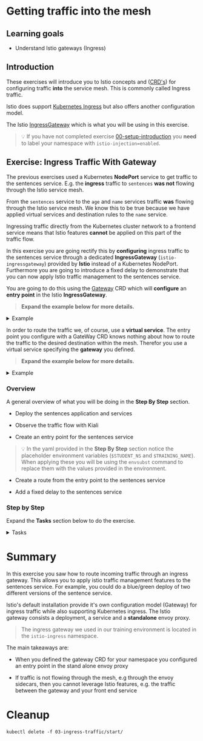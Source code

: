 [//]: # (Copyright, Eficode )
[//]: # (Origin: https://github.com/eficode-academy/istio-katas)
[//]: # (Tags: #sentences #kiali)

# Getting traffic into the mesh

## Learning goals

- Understand Istio gateways (Ingress)

## Introduction

These exercises will introduce you to Istio concepts 
and ([CRD's](https://kubernetes.io/docs/concepts/extend-kubernetes/api-extension/custom-resources/)) 
for configuring traffic **into** the service mesh. This is commonly called 
Ingress traffic. 

Istio does support 
[Kubernetes Ingress](https://istio.io/latest/docs/tasks/traffic-management/ingress/kubernetes-ingress/) 
but also offers another configuration model.

The Istio [IngressGateway](https://istio.io/latest/docs/tasks/traffic-management/ingress/ingress-control/) 
which is what you will be using in this exercise.

> :bulb: If you have not completed exercise 
> [00-setup-introduction](00-setup-introduction.md) you **need** to label 
> your namespace with `istio-injection=enabled`.

## Exercise: Ingress Traffic With Gateway

The previous exercises used a Kubernetes **NodePort** service to get traffic 
to the sentences service. E.g. the **ingress** traffic to `sentences` **was 
not** flowing through the Istio service mesh. 

From the `sentences` service to the `age` and `name` services traffic **was** 
flowing through the Istio service mesh. We know this to be true because we 
have applied virtual services and destination rules to the `name` service.

Ingressing traffic directly from the Kubernetes cluster network to a frontend
service means that Istio features **cannot** be applied on this part of the 
traffic flow.

In this exercise you are going rectify this by **configuring** ingress traffic 
to the sentences service through a dedicated **IngressGateway** (`istio-ingressgateway`) 
provided by **Istio** instead of a Kubernetes NodePort. Furthermore you are going 
to introduce a fixed delay to demonstrate that you can now apply Istio traffic 
management to the sentences service.

You are going to do this using the 
[Gateway](https://istio.io/latest/docs/reference/config/networking/gateway/#Gateway) 
CRD which will **configure** an **entry point** in the Istio **IngressGateway**.

> **Expand the example below for more details.**

<details>
    <summary> Example </summary>

```yaml
apiVersion: networking.istio.io/v1beta1
kind: Gateway
metadata:
  name: myapp-gateway
spec:
  selector:
    app: istio-ingressgateway
    istio: ingressgateway
  servers:
  - port:
      number: 80
      name: http
      protocol: HTTP
    hosts:
    - "myapp.example.com"
```

- The servers block is where you define the port configurations, protocol 
and the hosts exposed by the gateway. A host entry is specified as a dnsName 
and should be specified using the FQDN format. 

  > You can use a wildcard character in the **left-most** component of the 
  > `hosts` field. E.g. `*.example.com`. 
  > 
  > You can also **prefix** the `hosts` field with a namespace. See the 
  > [documentation](https://istio.io/latest/docs/reference/config/networking/gateway/#Server) for more details.

- The **selectors** above are the labels on the `istio-ingressgateway` POD which 
is the IngressGateway the traffic will be routed through.

> Don't confuse the the **IngressGateway** with the Gateway custom resource 
> definition. The gateway CRD is used to **configure** the Ingressgateway.
> The gateway defines and **entry point** to be exposed in the 
> `istio-ingressgateway`. That is it. Nothing else.


<details>
    <summary> More About IngressGateways </summary>

An Istio **IngressGateway** **describes** a load balancer operating at the 
**edge** of the mesh receiving incoming or outgoing **HTTP/TCP** connections.

An Istio **IngressGateway** in a Kubernetes cluster consists, at a minimum, 
of a Deployment and a Service. Istio ingress gateways are based on Envoy 
and have a **standalone** Envoy proxy. 

In our course environment we have an Istio **IngressGateway** in it's own 
namespace `istio-ingress`.

This is the IngressGateway which we configure with a Gateway CRD.

</details>

</details>


In order to route the traffic we, of course, use a **virtual service**. The entry 
point you configure with a GateWay CRD knows nothing about how to route the 
traffic to the desired destination within the mesh. Therefor you use a virtual 
service specifying the **gateway** you defined.

> **Expand the example below for more details.**

<details>
    <summary> Example </summary>

```yaml
apiVersion: networking.istio.io/v1beta1
kind: VirtualService
metadata:
  name: myapp
spec:
  hosts:
  - "myapp.example.com"
  gateways:
  - myapp-gateway         # This is the gateway entry point to use
  http:
  - route:
    - destination:
        host: myapp-frontend
```

Note how it specifies the hostname and the name of the gateway 
(in `spec.gateways`). A gateway definition can define an entry for many 
hostnames and a VirtualService can be bound to multiple gateways, i.e. these 
are not necessarily related one-to-one.

</details>

### Overview

A general overview of what you will be doing in the **Step By Step** section.

- Deploy the sentences application and services

- Observe the traffic flow with Kiali

- Create an entry point for the sentences service

> :bulb: In the yaml provided in the **Step By Step** section notice the 
> placeholder environment variables (`$STUDENT_NS` and `$TRAINING_NAME`). 
> When applying these you will be using the `envsubst` command to replace them 
> with the values provided in the environment. 

- Create a route from the entry point to the sentences service

- Add a fixed delay to the sentences service

### Step by Step

Expand the **Tasks** section below to do the exercise.

<details>
    <summary> Tasks </summary>

#### Task: Deploy the sentences-v1 service with name and age services

___

Deploy the sentences application services.

```console
kubectl apply -f 03-ingress-traffic/start/
```

#### Task: Create an entry point for the sentences service

___


Create a file called `sentences-ingress-gw.yaml` in 
`03-ingress-traffic/start` directory.

It should look like the below yaml.

```yaml
apiVersion: networking.istio.io/v1beta1
kind: Gateway
metadata:
  name: sentences
spec:
  selector:
    app: istio-ingressgateway
    istio: ingressgateway
  servers:
  - port:
      number: 80
      name: http
      protocol: HTTP
    hosts:
    - "$STUDENT_NS.sentences.$TRAINING_NAME.eficode.academy"
```

Substitute the environment variable(s) and apply the output with kubectl.

```console
envsubst < 03-ingress-traffic/start/sentences-ingress-gw.yaml | kubectl apply -f -
```

#### Task: Create a route from the gateway to the sentences service

___


Create a file called `sentences-ingress-vs.yaml` in 
`03-ingress-traffic/start` directory.

It should look like the below yaml.

```yaml
apiVersion: networking.istio.io/v1beta1
kind: VirtualService
metadata:
  name: sentences
spec:
  hosts:
  - "$STUDENT_NS.sentences.$TRAINING_NAME.eficode.academy"
  gateways:
  - sentences
  http:
  - route:
    - destination:
        host: sentences
```

The VirtualService routes all traffic for the given hostname
to the `sentences` service (the two last lines specifying the Kubernetes
`sentences` service as destination).

Substitute the environment variable(s) and apply the output with kubectl.

```console
envsubst < 03-ingress-traffic/start/sentences-ingress-vs.yaml | kubectl apply -f -
```

> :bulb: If want or need to do an environment substitution on multiple files 
> you can use a for loop to do so.
> `for file in 03-ingress-traffic/start/*.yaml; do envsubst < $file | kubectl apply -f -; done`

#### Task: Run the loop query script with the `hosts` entry

___


The sentence service we deployed in the first step has a type of `ClusterIP` 
now. In order to reach it we will need to go through the `istio-ingressgateway`. 

Run the `loop-query.sh` script with the option `-g` and pass it the `hosts` entry.

```console
./scripts/loop-query.sh -g $STUDENT_NS.sentences.$TRAINING_NAME.eficode.academy
```

#### Task: Observe the traffic flow with Kiali

___


Go to Graph menu item and select the **Versioned app graph** from the drop 
down menu.

Now we can see that the traffic to the `sentences` service is no longer 
**unknown** to the service mesh. 

![Ingress Gateway](images/kiali-ingress-gw.png)

#### Task: Add a fixed delay to the sentences service

___


To demonstrate that we can now apply Istio traffic management to the 
sentences service. Add a fixed delay of 5 seconds to the 
`sentences-ingress-vs.yaml` file you created.

```yaml
apiVersion: networking.istio.io/v1beta1
kind: VirtualService
metadata:
  name: sentences
spec:
  hosts:
  - "$STUDENT_NS.sentences.$TRAINING_NAME.eficode.academy"
  gateways:
  - sentences
  http:
  - fault:
      delay:
        fixedDelay: 5s
        percentage:
          value: 100
    route:
    - destination:
        host: sentences
```

Substitute the environment variable(s) and apply the output with kubectl.

```console
envsubst < 03-ingress-traffic/start/sentences-ingress-vs.yaml | kubectl apply -f -
```

You should see that the response in the terminal are now taking 
approximately five seconds each.

#### Task: Observe the traffic flow with Kiali

___


Go to **Workloads** menu item, select `sentences-v1` workload and the 
**Inbound Metrics** tab, **Reported from** in the **Source** drop down 
menu and select checkboxes as shown in the below image. 

![Sentences delay](images/kiali-sentences-fixed-delay.png)

It may take a little bit before the graph updates but, eventually, you 
should see that the request duration is trending towards five seconds.

</details>

# Summary

In this exercise you saw how to route incoming traffic through an ingress gateway. 
This allows you to apply istio traffic management features to the sentences 
service. For example, you could do a blue/green deploy of two different versions 
of the sentence service.

Istio's default installation provide it's own configuration model (Gateway) 
for ingress traffic while also supporting Kubernetes ingress. The Istio  
gateway consists a deployment, a service and a **standalone** envoy proxy.

> The ingress gateway we used in our training environment is located in the 
> `istio-ingress` namespace.

The main takeaways are:

* When you defined the gateway CRD for your namespace you configured an entry 
point in the stand alone envoy proxy

* If traffic is not flowing through the mesh, e.g through the envoy sidecars, 
then you cannot leverage Istio features, e.g. the traffic between the gateway 
and your front end service

# Cleanup

```console
kubectl delete -f 03-ingress-traffic/start/
```
